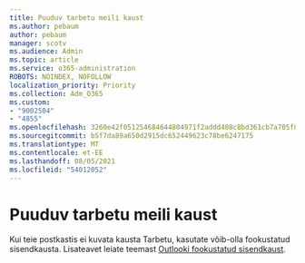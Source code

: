 ```yaml
---
title: Puuduv tarbetu meili kaust
ms.author: pebaum
author: pebaum
manager: scotv
ms.audience: Admin
ms.topic: article
ms.service: o365-administration
ROBOTS: NOINDEX, NOFOLLOW
localization_priority: Priority
ms.collection: Adm_O365
ms.custom:
- "9002504"
- "4855"
ms.openlocfilehash: 3260e42f051254684644804971f2addd408c8bd361cb7a705f8712f5fa0b952e
ms.sourcegitcommit: b5f7da89a650d2915dc652449623c78be6247175
ms.translationtype: MT
ms.contentlocale: et-EE
ms.lasthandoff: 08/05/2021
ms.locfileid: "54012052"
---
```

# <a name="missing-clutter-folder"></a>Puuduv tarbetu meili kaust

Kui teie postkastis ei kuvata kausta Tarbetu, kasutate võib-olla fookustatud sisendkausta. Lisateavet leiate teemast [Outlooki fookustatud sisendkaust](https://support.office.com/article/focused-inbox-for-outlook-f445ad7f-02f4-4294-a82e-71d8964e3978).
